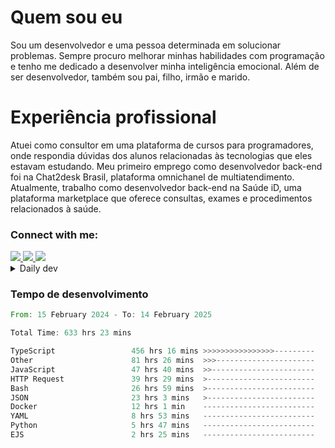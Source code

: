# Quem sou eu
Sou um desenvolvedor e uma pessoa determinada em solucionar problemas. Sempre procuro melhorar minhas habilidades com programação e tenho me dedicado a desenvolver minha inteligência emocional. Além de ser desenvolvedor, também sou pai, filho, irmão e marido.

# Experiência profissional
Atuei como consultor em uma plataforma de cursos para programadores, onde respondia dúvidas dos alunos relacionadas às tecnologias que eles estavam estudando.
Meu primeiro emprego como desenvolvedor back-end foi na Chat2desk Brasil, plataforma omnichanel de multiatendimento.
Atualmente, trabalho como desenvolvedor back-end na Saúde iD, uma plataforma marketplace que oferece consultas, exames e procedimentos relacionados à saúde.

### Connect with me:
<a href="https://www.linkedin.com/in/theusmoreira" target="_blank" >
<img src="https://img.shields.io/badge/linkedin-%230077B5.svg?&style=for-the-badge&logo=linkedin&logoColor=white ">
</a>
<a href="https://www.instagram.com/matheus.s.moreira/" target="_blank">
<img src="https://img.shields.io/badge/instagram-%23E4405F.svg?&style=for-the-badge&logo=instagram&logoColor=white">
</a>
<a href="mailto:matheussm301@gmail.com"  target="_blank">
<img src="https://img.shields.io/badge/gmail-%23E4405F.svg?&style=for-the-badge&logo=gmail&logoColor=white">
</a>


<details>
  <summary>Daily dev </summary>
<p>
  <a href="https://app.daily.dev/matheussantos"><img src="https://github.com/matheus-santos-moreira/matheus-santos-moreira/blob/master/devcard.svg" width="200" alt="Matheus Santos's Dev Card"/></a>
 </p>
</details>

<h3>Tempo de desenvolvimento</h3>

<!--START_SECTION:waka-->

```rust
From: 15 February 2024 - To: 14 February 2025

Total Time: 633 hrs 23 mins

TypeScript                 456 hrs 16 mins >>>>>>>>>>>>>>>>---------   63.83 %
Other                      81 hrs 26 mins  >>>----------------------   11.39 %
JavaScript                 47 hrs 40 mins  >>-----------------------   06.67 %
HTTP Request               39 hrs 29 mins  >------------------------   05.53 %
Bash                       26 hrs 59 mins  >------------------------   03.78 %
JSON                       23 hrs 3 mins   >------------------------   03.23 %
Docker                     12 hrs 1 min    -------------------------   01.68 %
YAML                       8 hrs 53 mins   -------------------------   01.24 %
Python                     5 hrs 47 mins   -------------------------   00.81 %
EJS                        2 hrs 25 mins   -------------------------   00.34 %
```

<!--END_SECTION:waka-->
